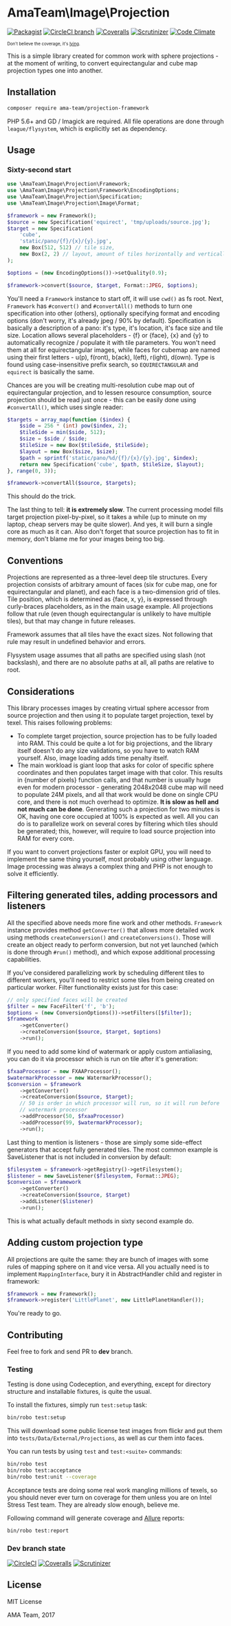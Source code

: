 # AmaTeam\Image\Projection

[![Packagist](https://img.shields.io/packagist/v/ama-team/projection-framework.svg?style=flat-square)](https://packagist.org/packages/ama-team/projection-framework)
[![CircleCI branch](https://img.shields.io/circleci/project/github/ama-team/php-projection-framework/master.svg?style=flat-square)](https://circleci.com/gh/ama-team/php-projection-framework/tree/master)
[![Coveralls](https://img.shields.io/coveralls/ama-team/php-projection-framework/master.svg?style=flat-square)](https://coveralls.io/github/ama-team/php-projection-framework?branch=master)
[![Scrutinizer](https://img.shields.io/scrutinizer/g/ama-team/php-projection-framework/master.svg?style=flat-square)](https://scrutinizer-ci.com/g/ama-team/php-projection-framework)
[![Code Climate](https://img.shields.io/codeclimate/github/ama-team/php-projection-framework.svg?style=flat-square)](https://codeclimate.com/github/ama-team/php-projection-framework)

<sup><sub>
Don't believe the coverage, it's [lying](https://github.com/sebastianbergmann/php-code-coverage/issues/409).
</sub></sup>

This is a simple library created for common work with sphere 
projections - at the moment of writing, to convert equirectangular and
cube map projection types one into another.

## Installation

```bash
composer require ama-team/projection-framework
```

PHP 5.6+ and GD / Imagick are required. All file operations are done 
through `league/flysystem`, which is explicitly set as dependency.

## Usage

### Sixty-second start

```php
use \AmaTeam\Image\Projection\Framework;
use \AmaTeam\Image\Projection\Framework\EncodingOptions;
use \AmaTeam\Image\Projection\Specification;
use \AmaTeam\Image\Projection\Image\Format;

$framework = new Framework();
$source = new Specification('equirect', 'tmp/uploads/source.jpg');
$target = new Specification(
    'cube',
    'static/pano/{f}/{x}/{y}.jpg',
    new Box(512, 512) // tile size,
    new Box(2, 2) // layout, amount of tiles horizontally and vertically
);

$options = (new EncodingOptions())->setQuality(0.9);

$framework->convert($source, $target, Format::JPEG, $options);
```

You'll need a `Framework` instance to start off, it will use `cwd()` as
fs root. Next, `Framework` has `#convert()` and `#convertAll()` methods
to turn one specification into other (others), optionally specifying
format and encoding options (don't worry, it's already jpeg / 90% by 
default). Specification is basically a description of a pano: it's 
type, it's location, it's face size and tile size. Location allows 
several placeholders - {f} or {face}, {x} and {y} to automatically 
recognize / populate it with tile parameters. You won't need them at 
all for equirectangular images, while faces for cubemap are named using
their first letters - u(p), f(ront), b(ack), l(eft), r(ight), d(own). 
Type is found using case-insensitive prefix search, so 
`EQUIRECTANGULAR` and `equirect` is basically the same.

Chances are you will be creating multi-resolution cube map out of 
equirectangular projection, and to lessen resource consumption,
source projection should be read just once - this can be easily 
done using `#convertAll()`, which uses single reader:

```php
$targets = array_map(function ($index) {
    $side = 256 * (int) pow($index, 2);
    $tileSide = min($side, 512);
    $size = $side / $side;
    $tileSize = new Box($tileSide, $tileSide);
    $layout = new Box($size, $size);
    $path = sprintf('static/pano/%d/{f}/{x}/{y}.jpg', $index);
    return new Specification('cube', $path, $tileSize, $layout);
}, range(0, 3));

$framework->convertAll($source, $targets);
```

This should do the trick.

The last thing to tell: **it is extremely slow**. The current 
processing model fills target projection pixel-by-pixel, so it takes
a while (up to minute on my laptop, cheap servers may be quite slower).
And yes, it will burn a single core as much as it can. Also don't 
forget that source projection has to fit in memory, don't blame me for 
your images being too big.

## Conventions

Projections are represented as a three-level deep tile structures. 
Every projection consists of arbitrary amount of faces (six for cube 
map, one for equirectangular and planet), and each face is a 
two-dimension grid of tiles. Tile position, which is determined as
{face, x, y}, is expressed through curly-braces placeholders, as in the
main usage example. All projections follow that rule (even though 
equirectangular is unlikely to have multiple tiles), but that may change 
in future releases.

Framework assumes that all tiles have the exact sizes. Not following 
that rule may result in undefined behavior and errors.

Flysystem usage assumes that all paths are specified using slash
(not backslash), and there are no absolute paths at all, all paths
are relative to root.

## Considerations

This library processes images by creating virtual sphere accessor from
source projection and then using it to populate target projection, 
texel by texel. This raises following problems:

- To complete target projection, source projection has to be fully
loaded into RAM. This could be quite a lot for big projections, and
the library itself doesn't do any size validations, so you have to 
watch RAM yourself. Also, image loading adds time penalty itself.
- The main workload is giant loop that asks for color of specific
sphere coordinates and then populates target image with that color.
This results in {number of pixels} function calls, and that number is
usually huge even for modern processor - generating 2048x2048 cube map
will need to populate 24M pixels, and all that work would be done on
single CPU core, and there is not much overhead to optimize.
**It is slow as hell and not much can be done**. Generating such a
projection for two minutes is OK, having one core occupied at 100% is
expected as well. All you can do is to parallelize work on several
cores by filtering which tiles should be generated; this, however,
will require to load source projection into RAM for every core.

If you want to convert projections faster or exploit GPU, you will need
to implement the same thing yourself, most probably using other 
language. Image processing was always a complex thing and PHP is not 
enough to solve it efficiently.

## Filtering generated tiles, adding processors and listeners

All the specified above needs more fine work and other methods.
`Framework` instance provides method `getConverter()` that allows more
detailed work using methods `createConversion()` and
`createConversions()`. Those will create an object ready to 
perform conversion, but not yet launched (which is done through
`#run()` method), and which expose additional processing capabilities.

If you've considered parallelizing work by scheduling different tiles
to different workers, you'll need to restrict some tiles from being 
created on particular worker. Filter functionality exists just for 
this case:

```php
// only specified faces will be created
$filter = new FaceFilter('f', 'b');
$options = (new ConversionOptions())->setFilters([$filter]);
$framework
    ->getConverter()
    ->createConversion($source, $target, $options)
    ->run();
```

If you need to add some kind of watermark or apply custom antialiasing,
you can do it via processor which is run on tile after it's generation:

```php
$fxaaProcessor = new FXAAProcessor();
$watermarkProcessor = new WatermarkProcessor();
$conversion = $framework
    ->getConverter()
    ->createConversion($source, $target);
    // 50 is order in which processor will run, so it will run before
    // watermark processor
    ->addProcessor(50, $fxaaProcessor)
    ->addProcessor(99, $watermarkProcessor);
    ->run();
```

Last thing to mention is listeners - those are simply some side-effect
generators that accept fully generated tiles. The most common example
is SaveListener that is not included in conversion by default:

```php
$filesystem = $framework->getRegistry()->getFilesystem();
$listener = new SaveListener($filesystem, Format::JPEG);
$conversion = $framework
    ->getConverter()
    ->createConversion($source, $target)
    ->addListener($listener)
    ->run();
```

This is what actually default methods in sixty second example do.

## Adding custom projection type

All projections are quite the same: they are bunch of images with some
rules of mapping sphere on it and vice versa. All you actually need is
to implement `MappingInterface`, bury it in AbstractHandler child and
register in framework:

```php
$framework = new Framework();
$framework->register('LittlePlanet', new LittlePlanetHandler()); 
``` 

You're ready to go.

## Contributing

Feel free to fork and send PR to **dev** branch.

### Testing

Testing is done using Codeception, and everything, except for directory
structure and installable fixtures, is quite the usual.

To install the fixtures, simply run `test:setup` task:

```bash
bin/robo test:setup
```

This will download some public license test images from flickr 
and put them into `tests/Data/External/Projections`, as well as
cur them into faces.

You can run tests by using `test` and `test:<suite>` commands:

```bash
bin/robo test
bin/robo test:acceptance
bin/robo test:unit --coverage
```

Acceptance tests are doing some real work mangling millions of texels, 
so you should never ever turn on coverage for them unless you are on
Intel Stress Test team. They are already slow enough, believe me.

Following command will generate coverage and [Allure][] reports:

```bash
bin/robo test:report
```

### Dev branch state

[![CircleCI](https://img.shields.io/circleci/project/github/ama-team/php-projection-framework/dev.svg?style=flat-square)](https://circleci.com/gh/ama-team/php-projection-framework/tree/dev)
[![Coveralls](https://img.shields.io/coveralls/ama-team/php-projection-framework/dev.svg?style=flat-square)](https://coveralls.io/github/ama-team/php-projection-framework?branch=dev)
[![Scrutinizer](https://img.shields.io/scrutinizer/g/ama-team/php-projection-framework/dev.svg?style=flat-square)](https://scrutinizer-ci.com/g/ama-team/php-projection-framework)

## License

MIT License

AMA Team, 2017

  [allure]: https://github.com/allure-framework/allure
